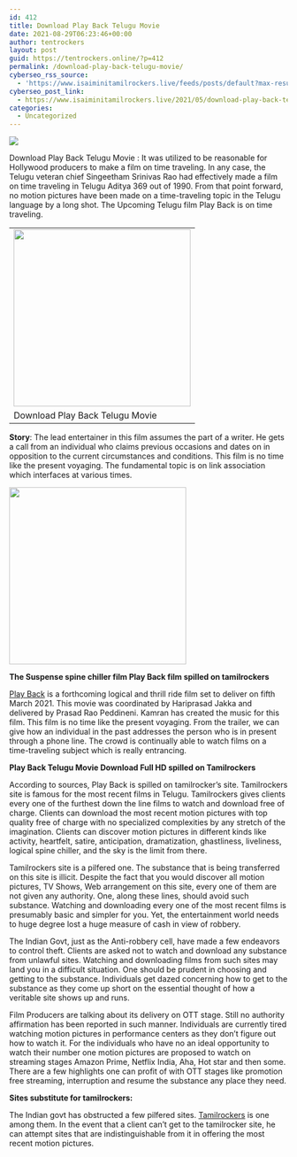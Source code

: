 ```yaml
---
id: 412
title: Download Play Back Telugu Movie
date: 2021-08-29T06:23:46+00:00
author: tentrockers
layout: post
guid: https://tentrockers.online/?p=412
permalink: /download-play-back-telugu-movie/
cyberseo_rss_source:
  - 'https://www.isaiminitamilrockers.live/feeds/posts/default?max-results=150&start-index=1'
cyberseo_post_link:
  - https://www.isaiminitamilrockers.live/2021/05/download-play-back-telugu-movie.html
categories:
  - Uncategorized
---
```

<div class="media_block">
  <img src="https://1.bp.blogspot.com/-uRRvGNkCrM4/YKfUaiA8RNI/AAAAAAAAAy8/V64BGnVyk0MI4_1MppxIKQwG9o4f6JSfwCLcBGAsYHQ/s72-c/Play%2BBack%2BFull%2BMovie%2Bin%2BTelugu.jpg" class="media_thumbnail" />
</div>

<meta content="Download Play Back Telugu Movie : It was utilized to be reasonable for Hollywood producers to make a film on time traveling. In any case, t..." name="twitter:description" />

  


<center>
</center>

<span face="Verdana, Geneva, sans-serif">Download Play Back Telugu Movie : </span>It was utilized to be reasonable for Hollywood producers to make a film on time traveling. In any case, the Telugu veteran chief Singeetham Srinivas Rao had effectively made a film on time traveling in Telugu Aditya 369 out of 1990. From that point forward, no motion pictures have been made on a time-traveling topic in the Telugu language by a long shot. The Upcoming Telugu film Play Back is on time traveling.

<table align="center" cellpadding="0" cellspacing="0" class="tr-caption-container">
  <tr>
    <td>
      <a href="https://1.bp.blogspot.com/-uRRvGNkCrM4/YKfUaiA8RNI/AAAAAAAAAy8/V64BGnVyk0MI4_1MppxIKQwG9o4f6JSfwCLcBGAsYHQ/s1280/Play%2BBack%2BFull%2BMovie%2Bin%2BTelugu.jpg"><img border="0" data-original-height="720" data-original-width="1280" src="https://1.bp.blogspot.com/-uRRvGNkCrM4/YKfUaiA8RNI/AAAAAAAAAy8/V64BGnVyk0MI4_1MppxIKQwG9o4f6JSfwCLcBGAsYHQ/s320/Play%2BBack%2BFull%2BMovie%2Bin%2BTelugu.jpg" width="320" /></a>
    </td>
  </tr>
  
  <tr>
    <td class="tr-caption">
      Download Play Back Telugu Movie
    </td>
  </tr>
</table>

**Story**: The lead entertainer in this film assumes the part of a writer. He gets a call from an individual who claims previous occasions and dates on in opposition to the current circumstances and conditions. This film is no time like the present voyaging. The fundamental topic is on link association which interfaces at various times.

<div class="separator">
  <a href="https://www.tamilrockers.co.nz/radhe-movie-tamilrockers-to-download-for-free-in-hindi-720p-480p/" target="_blank" rel="noopener"><img border="0" data-original-height="266" data-original-width="900" src="https://1.bp.blogspot.com/-3Dvc52V829M/YKfV77Jeg1I/AAAAAAAAAzE/oZ0c2BUUgy0IJrE_EPwTXmWGIuPr6z1aACLcBGAsYHQ/s320/png-clipart-logo-red-button-icons-logos-emojis-download-buttons.png" width="320" /></a>
</div>

**The Suspense spine chiller film Play Back film spilled on tamilrockers**

[Play Back](https://www.tamilrockers.co.nz/download-play-back-telugu-movie-in-tamilrockers/) is a forthcoming logical and thrill ride film set to deliver on fifth March 2021. This movie was coordinated by Hariprasad Jakka and delivered by Prasad Rao Peddineni. Kamran has created the music for this film. This film is no time like the present voyaging. From the trailer, we can give how an individual in the past addresses the person who is in present through a phone line. The crowd is continually able to watch films on a time-traveling subject which is really entrancing.

**Play Back Telugu Movie Download Full HD spilled on Tamilrockers**

According to sources, Play Back is spilled on tamilrocker&#8217;s site. Tamilrockers site is famous for the most recent films in Telugu. Tamilrockers gives clients every one of the furthest down the line films to watch and download free of charge. Clients can download the most recent motion pictures with top quality free of charge with no specialized complexities by any stretch of the imagination. Clients can discover motion pictures in different kinds like activity, heartfelt, satire, anticipation, dramatization, ghastliness, liveliness, logical spine chiller, and the sky is the limit from there.

Tamilrockers site is a pilfered one. The substance that is being transferred on this site is illicit. Despite the fact that you would discover all motion pictures, TV Shows, Web arrangement on this site, every one of them are not given any authority. One, along these lines, should avoid such substance. Watching and downloading every one of the most recent films is presumably basic and simpler for you. Yet, the entertainment world needs to huge degree lost a huge measure of cash in view of robbery.

The Indian Govt, just as the Anti-robbery cell, have made a few endeavors to control theft. Clients are asked not to watch and download any substance from unlawful sites. Watching and downloading films from such sites may land you in a difficult situation. One should be prudent in choosing and getting to the substance. Individuals get dazed concerning how to get to the substance as they come up short on the essential thought of how a veritable site shows up and runs.

Film Producers are talking about its delivery on OTT stage. Still no authority affirmation has been reported in such manner. Individuals are currently tired watching motion pictures in performance centers as they don&#8217;t figure out how to watch it. For the individuals who have no an ideal opportunity to watch their number one motion pictures are proposed to watch on streaming stages Amazon Prime, Netflix India, Aha, Hot star and then some. There are a few highlights one can profit of with OTT stages like promotion free streaming, interruption and resume the substance any place they need.

**Sites substitute for tamilrockers:**

The Indian govt has obstructed a few pilfered sites. [Tamilrockers](http://www.tamilrockers.co.nz) is one among them. In the event that a client can&#8217;t get to the tamilrocker site, he can attempt sites that are indistinguishable from it in offering the most recent motion pictures.

<center>
</center>